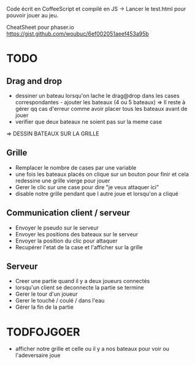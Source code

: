 Code écrit en CoffeeScript et compilé en JS
-> Lancer le test.html pour pouvoir jouer au jeu.

CheatSheet pour phaser.io
https://gist.github.com/woubuc/6ef002051aeef453a95b

# TODO

## Drag and drop

- dessiner un bateau lorsqu'on lache le drag@drop dans les cases correspondantes - ajouter les bateaux (4 ou 5 bateaux)
  => Il reste à gérer qq cas d'erreur comme avoir placer tous les bateaux avant de jouer
- verifier que deux bateaux ne soient pas sur la meme case

=> DESSIN BATEAUX SUR LA GRILLE

## Grille

- Remplacer le nombre de cases par une variable
- une fois les bateaux placés on clique sur un bouton pour finir et cela redessine une grille vierge pour jouer
- Gerer le clic sur une case pour dire "je veux attaquer ici"
- disable notre grille pendant que l autre joue et lorsqu'on a cliqué

## Communication client / serveur

- Envoyer le pseudo sur le serveur
- Envoyer les positions des bateaux sur le serveur
- Envoyer la position du clic pour attaquer
- Recupérer l'etat de la case et l'afficher sur la grille

## Serveur

- Creer une partie quand il y a deux joueurs connectés
- lorsqu'un client se deconnecte la partie se termine
- Gerer le tour d'un joueur
- Gerer le touché / coulé / dans l'eau
- Gérer la fin de la partie

# TODFOJGOER

- afficher notre grille et celle ou il y a nos bateaux pour voir ou l'adeversaire joue
